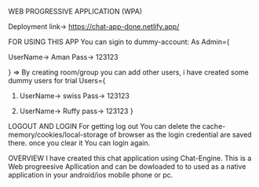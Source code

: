 WEB PROGRESSIVE APPLICATION (WPA)

Deployment link-> https://chat-app-done.netlify.app/

FOR USING THIS APP 
You can sigin to dummy-account:
As Admin={

  UserName-> Aman
  Pass-> 123123

}
=> By creating room/group you can add other users, i have created some dummy users for trial 
Users={
1.  UserName-> swiss
    Pass-> 123123
    
2.  UserName-> Ruffy
    pass-> 123123
}

LOGOUT AND LOGIN
For getting log out You can delete the cache-memory/cookies/local-storage of browser as the login credential are saved there. once you clear it You can login again.

OVERVIEW
I have created this chat application using Chat-Engine. This is a Web progreesive Apllication and can be dowloaded to to used as a native application in your android/ios mobile phone or pc.
